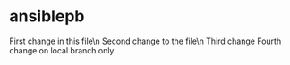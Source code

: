 # ansiblepb
First change in this file\n
Second change to the file\n
Third change
Fourth change on local branch only
